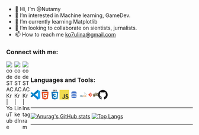 
- 👋 Hi, I’m @Nutamy
- 👀 I’m interested in Machine learning, GameDev.
- 🌱 I’m currently learning Matplotlib
- 💞️ I’m looking to collaborate on sientists, jurnalists.
- 📫 How to reach me ko7ulina@gmail.com


### Connect with me:
[<img align="left" alt="codeSTACKr | YouTube" width="22px" src="https://cdn.jsdelivr.net/npm/simple-icons@v3/icons/youtube.svg" />][youtube]
[<img align="left" alt="codeSTACKr | LinkedIn" width="22px" src="https://cdn.jsdelivr.net/npm/simple-icons@v3/icons/linkedin.svg" />][linkedin]
[<img align="left" alt="codeSTACKr | Instagram" width="22px" src="https://cdn.jsdelivr.net/npm/simple-icons@v3/icons/instagram.svg" />][instagram]
<br />

### Languages and Tools:
<img align="left" alt="Visual Studio Code" width="26px" src="https://raw.githubusercontent.com/github/explore/80688e429a7d4ef2fca1e82350fe8e3517d3494d/topics/visual-studio-code/visual-studio-code.png" />
<img align="left" alt="HTML5" width="26px" src="https://raw.githubusercontent.com/github/explore/80688e429a7d4ef2fca1e82350fe8e3517d3494d/topics/html/html.png" />
<img align="left" alt="CSS3" width="26px" src="https://raw.githubusercontent.com/github/explore/80688e429a7d4ef2fca1e82350fe8e3517d3494d/topics/css/css.png" />
<img align="left" alt="JavaScript" width="26px" src="https://raw.githubusercontent.com/github/explore/80688e429a7d4ef2fca1e82350fe8e3517d3494d/topics/javascript/javascript.png" />
<img align="left" alt="SQL" width="26px" src="https://raw.githubusercontent.com/github/explore/80688e429a7d4ef2fca1e82350fe8e3517d3494d/topics/sql/sql.png" />
<img align="left" alt="MySQL" width="26px" src="https://raw.githubusercontent.com/github/explore/80688e429a7d4ef2fca1e82350fe8e3517d3494d/topics/mysql/mysql.png" />
<img align="left" alt="Git" width="26px" src="https://raw.githubusercontent.com/github/explore/80688e429a7d4ef2fca1e82350fe8e3517d3494d/topics/git/git.png" />
<img align="left" alt="GitHub" width="26px" src="https://raw.githubusercontent.com/github/explore/78df643247d429f6cc873026c0622819ad797942/topics/github/github.png" />

<br />
<br />

---

[![Anurag's GitHub stats](https://github-readme-stats.vercel.app/api?username=nutamy&theme=cobalt)](https://github.com/nutamy/github-readme-stats)
[![Top Langs](https://github-readme-stats.vercel.app/api/top-langs/?username=nutamy&layout=demo&theme=cobalt)](https://github.com/nutamy/github-readme-stats)

---

[youtube]: https://www.youtube.com/channel/UCVm9QAMK50n2fhllQvK6hTw
[instagram]: https://www.instagram.com/nataly.smart.kz/
[linkedin]: https://www.linkedin.com/in/nataliya-kozulina-934a5b151/

<!---
Nutamy/Nutamy is a ✨ special ✨ repository because its `README.md` (this file) appears on your GitHub profile.
You can click the Preview link to take a look at your changes.
--->
